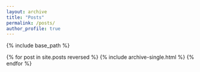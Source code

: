 ```yaml
---
layout: archive
title: "Posts"
permalink: /posts/
author_profile: true
---
```


{% include base_path %}

{% for post in site.posts reversed %} {% include archive-single.html %} {% endfor %}
